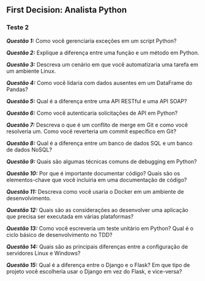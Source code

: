 ## First Decision: Analista Python
### Teste 2

**_Questão 1:_** Como você gerenciaria exceções em um script Python? 

**_Questão 2:_** Explique a diferença entre uma função e um método em Python.

**_Questão 3:_** Descreva um cenário em que você automatizaria uma tarefa em um ambiente Linux.

**_Questão 4:_** Como você lidaria com dados ausentes em um DataFrame do Pandas?

**_Questão 5:_** Qual é a diferença entre uma API RESTful e uma API SOAP?

**_Questão 6:_** Como você autenticaria solicitações de API em Python?

**_Questão 7:_** Descreva o que é um conflito de merge em Git e como você resolveria um. Como você reverteria um commit específico em Git?

**_Questão 8:_** Qual é a diferença entre um banco de dados SQL e um banco de dados NoSQL?

**_Questão 9:_** Quais são algumas técnicas comuns de debugging em Python?

**_Questão 10:_** Por que é importante documentar código? Quais são os elementos-chave que você incluiria em uma documentação de código?

**_Questão 11:_** Descreva como você usaria o Docker em um ambiente de desenvolvimento.

**_Questão 12:_** Quais são as considerações ao desenvolver uma aplicação que precisa ser executada em várias plataformas?

**_Questão 13:_** Como você escreveria um teste unitário em Python? Qual é o ciclo básico de desenvolvimento no TDD?

**_Questão 14:_** Quais são as principais diferenças entre a configuração de servidores Linux e Windows?

**_Questão 15:_** Qual é a diferença entre o Django e o Flask? Em que tipo de projeto você escolheria usar o Django em vez do Flask, e vice-versa?
